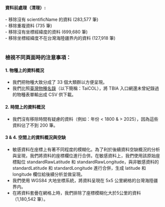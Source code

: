 <h4>資料前處理（清理）:</h4>
- 移除沒有 scientificName 的資料 (283,577 筆)<br>
- 移除重複資料 (735 筆)<br>
- 移除沒有坐標經緯度的資料 (699,680 筆)<br>
- 移除坐標經緯度不在台灣海陸疆界内的資料 (127,918 筆)<br>
<br>


<h3>檢視不同頁面時的注意事項：</h3>

#### 1. 物種上的資料概況<br>
- 我們把物種大致分成了 33 個大類群以方便呈現。<br>
- 我們比照[臺灣物種名錄](https://taicol.tw/)（以下簡稱：TaiCOL），將 TBIA 入口網還未曾紀錄過的物種表單輸出成 CSV 供下載。<br>

#### 2. 時間上的資料概況<br>
- 我們沒有移除時間有疑慮的資料（例如：年份 < 1800 & > 2025），因為這些資料佔了不到 200 筆。<br>

#### 3 & 4. 空間上的資料概況與空缺<br>
- 敏感資料在座標上有著不同程度的模糊化。為了利於後續資料空缺概況的分析與呈現，我們將資料的座標欄位進行合併。在敏感資料上，我們使用該原始座標點位 standardRawLatitude 和 standardRawLongitude，與非敏感資料的 standardLatitude 和 standardLongitude 進行合併，生成 latitude 和 longitude 欄位給後續分析並做呈現。
- 我們使用 WGS84 大地坐標系統，將資料呈現在 5x5 公里網格的台灣海陸疆界内。<br> 
- 在將資料套曡在網格上時，我們排除了座標模糊化大於5公里的資料（1,180,542 筆）。